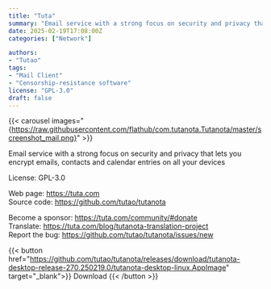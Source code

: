 ```yaml
---
title: "Tuta"
summary: "Email service with a strong focus on security and privacy that lets you encrypt emails, contacts and calendar entries on all your devices."
date: 2025-02-19T17:08:00Z
categories: ["Network"]

authors:
- "Tutao"
tags: 
- "Mail Client"
- "Censorship-resistance software"
license: "GPL-3.0"
draft: false
---
```


{{< carousel images="{https://raw.githubusercontent.com/flathub/com.tutanota.Tutanota/master/screenshot_mail.png}" >}}

Email service with a strong focus on security and privacy that lets you encrypt emails, contacts and calendar entries on all your devices

License: GPL-3.0

Web page: <https://tuta.com>  
Source code: <https://github.com/tutao/tutanota>

Become a sponsor: <https://tuta.com/community/#donate>  
Translate: <https://tuta.com/blog/tutanota-translation-project>  
Report the bug: <https://github.com/tutao/tutanota/issues/new>  

{{< button href="https://github.com/tutao/tutanota/releases/download/tutanota-desktop-release-270.250219.0/tutanota-desktop-linux.AppImage" target="_blank">}}
Download
{{< /button >}}
